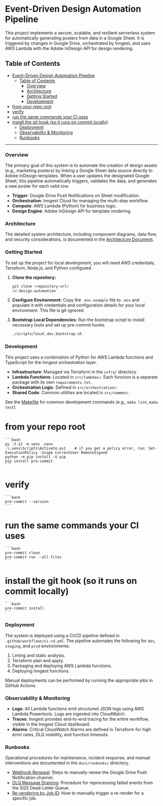 # Event-Driven Design Automation Pipeline

This project implements a secure, scalable, and resilient serverless system for automatically generating posters from data in a Google Sheet. It is triggered by changes in Google Drive, orchestrated by Inngest, and uses AWS Lambda with the Adobe InDesign API for design rendering.

## Table of Contents

- [Event-Driven Design Automation Pipeline](#event-driven-design-automation-pipeline)
  - [Table of Contents](#table-of-contents)
    - [Overview](#overview)
    - [Architecture](#architecture)
    - [Getting Started](#getting-started)
    - [Development](#development)
- [from your repo root](#from-your-repo-root)
- [verify](#verify)
- [run the same commands your CI uses](#run-the-same-commands-your-ci-uses)
- [install the git hook (so it runs on commit locally)](#install-the-git-hook-so-it-runs-on-commit-locally)
  - [Deployment](#deployment)
  - [Observability \& Monitoring](#observability--monitoring)
  - [Runbooks](#runbooks)

---

### Overview

The primary goal of this system is to automate the creation of design assets (e.g., marketing posters) by linking a Google Sheet data source directly to Adobe InDesign templates. When a user updates the designated Google Sheet, this pipeline automatically triggers, validates the data, and generates a new poster for each valid row.

- **Trigger**: Google Drive Push Notifications on Sheet modification.
- **Orchestration**: Inngest Cloud for managing the multi-step workflow.
- **Compute**: AWS Lambda (Python) for business logic.
- **Design Engine**: Adobe InDesign API for template rendering.

### Architecture

The detailed system architecture, including component diagrams, data flow, and security considerations, is documented in the [Architecture Document](./docs/architecture.md).

### Getting Started

To set up the project for local development, you will need AWS credentials, Terraform, Node.js, and Python configured.

1.  **Clone the repository:**

    ```bash
    git clone <repository-url>
    cd design-automation
    ```

2.  **Configure Environment:**
    Copy the `.env.example` file to `.env` and populate it with credentials and configuration details for your local environment. This file is git-ignored.

3.  **Bootstrap Local Dependencies:**
    Run the bootstrap script to install necessary tools and set up pre-commit hooks.
    ```bash
    ./scripts/local_dev_bootstrap.sh
    ```

### Development

This project uses a combination of Python for AWS Lambda functions and TypeScript for the Inngest orchestration layer.

- **Infrastructure**: Managed via Terraform in the `infra/` directory.
- **Lambda Functions**: Located in `src/lambdas/`. Each function is a separate package with its own `requirements.txt`.
- **Orchestration Logic**: Defined in `src/orchestration/`.
- **Shared Code**: Common utilities are located in `src/common/`.

See the [Makefile](./Makefile) for common development commands (e.g., `make lint`, `make test`).

# from your repo root

    ```bash
    py -3.12 -m venv .venv
    .\.venv\Scripts\Activate.ps1    # if you get a policy error, run: Set-ExecutionPolicy -Scope CurrentUser RemoteSigned
    python -m pip install -U pip
    pip install pre-commit
    ```

# verify

    ```bash
    pre-commit --version
    ```

# run the same commands your CI uses

    ```bash
    pre-commit clean
    pre-commit run --all-files
    ```

# install the git hook (so it runs on commit locally)

    ```bash
    pre-commit install
    ```

### Deployment

The system is deployed using a CI/CD pipeline defined in `.github/workflows/ci-cd.yml`. The pipeline automates the following for `dev`, `staging`, and `prod` environments:

1.  Linting and static analysis.
2.  Terraform plan and apply.
3.  Packaging and deploying AWS Lambda functions.
4.  Deploying Inngest functions.

Manual deployments can be performed by running the appropriate jobs in GitHub Actions.

### Observability & Monitoring

- **Logs**: All Lambda functions emit structured JSON logs using AWS Lambda Powertools. Logs are ingested into CloudWatch.
- **Traces**: Inngest provides end-to-end tracing for the entire workflow, visible in the Inngest Cloud dashboard.
- **Alarms**: Critical CloudWatch Alarms are defined in Terraform for high error rates, DLQ visibility, and function timeouts.

### Runbooks

Operational procedures for maintenance, incident response, and manual interventions are documented in the `docs/runbooks/` directory.

- [Webhook Renewal](./docs/runbooks/webhook-renewal.md): Steps to manually renew the Google Drive Push Notification channel.
- [DLQ Message Draining](./docs/runbooks/dlq-drain.md): Procedure for reprocessing failed events from the SQS Dead-Letter Queue.
- [Re-rendering by Job ID](./docs/runbooks/re-render-by-jobid.md): How to manually trigger a re-render for a specific job.
